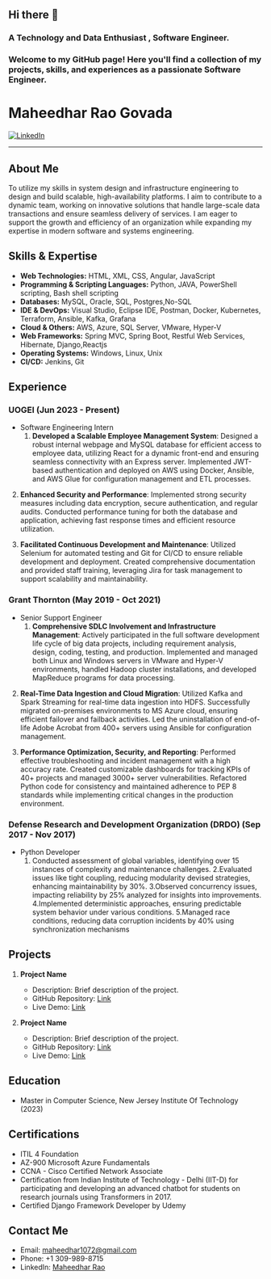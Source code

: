 ## Hi there 👋

### A Technology and Data Enthusiast , Software Engineer.
### Welcome to my GitHub page! Here you'll find a collection of my projects, skills, and experiences as a passionate Software Engineer.

# Maheedhar Rao Govada

[![LinkedIn](https://img.shields.io/badge/LinkedIn-YourName-blue)](https://www.linkedin.com/in/maheedhar-rao-govada-349986127/#/)

---

## About Me

To utilize my skills in system design and infrastructure engineering to design and build scalable,
high-availability platforms. I aim to contribute to a dynamic team, working on innovative solutions that handle
large-scale data transactions and ensure seamless delivery of services. I am eager to support the growth and
efficiency of an organization while expanding my expertise in modern software and systems engineering.

## Skills & Expertise


- **Web Technologies:** HTML, XML, CSS, Angular, JavaScript
- **Programming & Scripting Languages:** Python, JAVA, PowerShell scripting, Bash shell scripting
- **Databases:** MySQL, Oracle, SQL, Postgres,No-SQL
- **IDE & DevOps:** Visual Studio, Eclipse IDE, Postman, Docker, Kubernetes, Terraform, Ansible, Kafka, Grafana
- **Cloud & Others:** AWS, Azure, SQL Server, VMware, Hyper-V
- **Web Frameworks:** Spring MVC, Spring Boot, Restful Web Services, Hibernate, Django,Reactjs
- **Operating Systems:** Windows, Linux, Unix
- **CI/CD:** Jenkins, Git

## Experience

### UOGEI (Jun 2023 - Present)

- Software Engineering Intern
  1. **Developed a Scalable Employee Management System**: Designed a robust internal webpage and MySQL database for efficient access to employee data, utilizing React for a dynamic front-end and ensuring seamless connectivity with an Express server. Implemented JWT-based authentication and deployed on AWS using Docker, Ansible, and AWS Glue for configuration management and ETL processes.

2. **Enhanced Security and Performance**: Implemented strong security measures including data encryption, secure authentication, and regular audits. Conducted performance tuning for both the database and application, achieving fast response times and efficient resource utilization.

3. **Facilitated Continuous Development and Maintenance**: Utilized Selenium for automated testing and Git for CI/CD to ensure reliable development and deployment. Created comprehensive documentation and provided staff training, leveraging Jira for task management to support scalability and maintainability.

### Grant Thornton (May 2019 - Oct 2021)

- Senior Support Engineer
    1. **Comprehensive SDLC Involvement and Infrastructure Management**: Actively participated in the full software development life cycle of big data projects, including requirement analysis, design, coding, testing, and production. Implemented and managed both Linux and Windows servers in VMware and Hyper-V environments, handled Hadoop cluster installations, and developed MapReduce programs for data processing.

2. **Real-Time Data Ingestion and Cloud Migration**: Utilized Kafka and Spark Streaming for real-time data ingestion into HDFS. Successfully migrated on-premises environments to MS Azure cloud, ensuring efficient failover and failback activities. Led the uninstallation of end-of-life Adobe Acrobat from 400+ servers using Ansible for configuration management.

3. **Performance Optimization, Security, and Reporting**: Performed effective troubleshooting and incident management with a high accuracy rate. Created customizable dashboards for tracking KPIs of 40+ projects and managed 3000+ server vulnerabilities. Refactored Python code for consistency and maintained adherence to PEP 8 standards while implementing critical changes in the production environment.
 
### Defense Research and Development Organization (DRDO) (Sep 2017 - Nov 2017)

- Python Developer
   1. Conducted assessment of global variables, identifying over 15 instances of complexity and maintenance challenges.
   2.Evaluated issues like tight coupling, reducing modularity devised strategies, enhancing maintainability by 30%.
   3.Observed concurrency issues, impacting reliability by 25% analyzed for insights into improvements.
   4.Implemented deterministic approaches, ensuring predictable system behavior under various conditions.
   5.Managed race conditions, reducing data corruption incidents by 40% using synchronization mechanisms

## Projects

1. **Project Name**
   - Description: Brief description of the project.
   - GitHub Repository: [Link](https://github.com/yourusername/project)
   - Live Demo: [Link](https://www.projectdemo.com)

2. **Project Name**
   - Description: Brief description of the project.
   - GitHub Repository: [Link](https://github.com/yourusername/project)
   - Live Demo: [Link](https://www.projectdemo.com)

## Education

- Master in Computer Science, New Jersey Institute Of Technology (2023)


## Certifications

- ITIL 4 Foundation
- AZ-900 Microsoft Azure Fundamentals
- CCNA - Cisco Certified Network Associate
- Certification from Indian Institute of Technology - Delhi (IIT-D) for participating and developing an advanced
  chatbot for students on research journals using Transformers in 2017.
- Certified Django Framework Developer by Udemy


## Contact Me

- Email: maheedhar1072@gmail.com
- Phone: +1 309-989-8715
- LinkedIn: [Maheedhar Rao](https://www.linkedin.com/in/maheedhar-rao-govada-349986127/#/)



